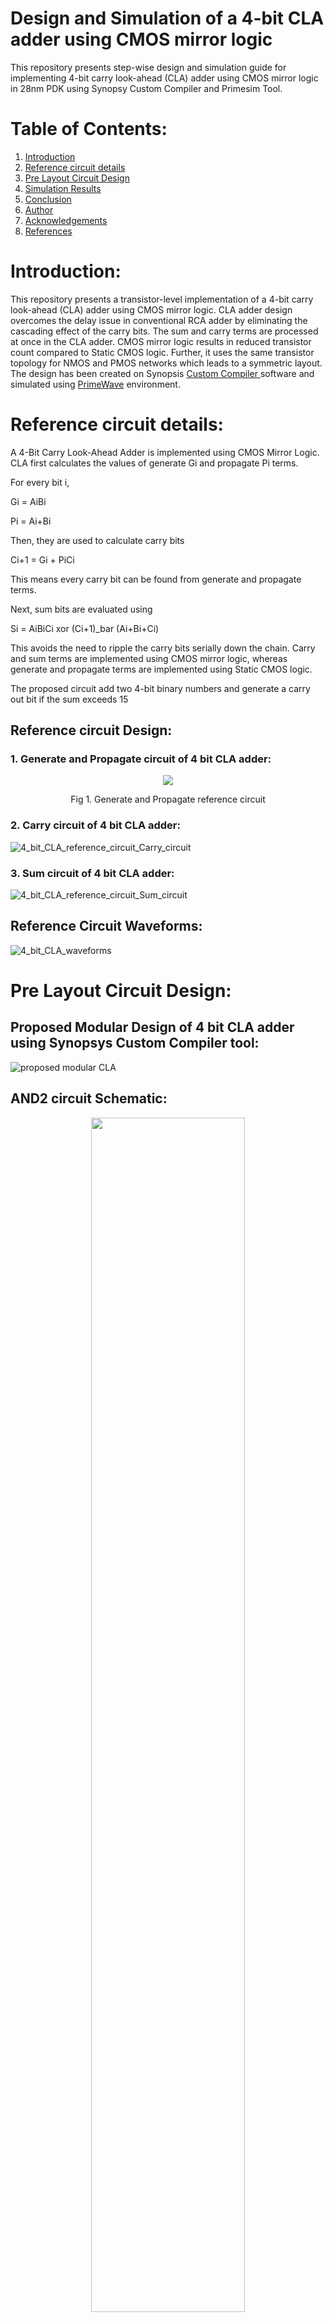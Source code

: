 # Design and Simulation of a 4-bit CLA adder using CMOS mirror logic
This repository presents step-wise design and simulation guide for implementing 4-bit carry look-ahead (CLA) adder using CMOS mirror logic in 28nm PDK using Synopsy Custom Compiler and Primesim Tool.

# Table of Contents: 
1. [Introduction](#introduction)
2. [Reference circuit details](#reference-circuit-details)
3. [Pre Layout Circuit Design](#pre-layout-circuit-design)
4. [Simulation Results](#simulation-results)
5. [Conclusion](#conclusion)
6. [Author](#author)
7. [Acknowledgements](#acknowledgements)
8. [References](#references)

# Introduction:
This repository presents a transistor-level implementation of a 4-bit carry look-ahead (CLA) adder using CMOS mirror logic. CLA adder design overcomes the delay issue in 
conventional RCA adder by eliminating the cascading effect of the carry bits. The sum and carry terms are processed at once in the CLA adder. CMOS mirror logic results in reduced transistor count compared to Static CMOS logic. Further, it uses the same transistor topology for NMOS and PMOS networks which leads to a symmetric layout. The design has been created on Synopsis [Custom Compiler ](https://www.synopsys.com/implementation-and-signoff/custom-design-platform/custom-compiler.html) software and simulated using [PrimeWave](https://www.synopsys.com/implementation-and-signoff/ams-simulation/primewave.html) environment.

# Reference circuit details: 
A 4-Bit Carry Look-Ahead Adder is implemented using CMOS Mirror Logic. CLA first calculates the values of generate Gi and propagate Pi terms. 

For every bit i,

Gi = AiBi               

Pi = Ai+Bi               

Then, they are used to calculate carry bits 

Ci+1 = Gi + PiCi              

This means every carry bit can be found from generate and propagate terms.

Next, sum bits are evaluated using 

Si = AiBiCi xor (Ci+1)_bar (Ai+Bi+Ci)       

This avoids the need to ripple the carry bits serially down the chain. Carry and sum terms are implemented using CMOS mirror logic, whereas generate and propagate terms are implemented using Static CMOS logic.

The proposed circuit add two 4-bit binary numbers and generate a carry out bit if the sum exceeds 15

## Reference circuit Design:

### 1. Generate and Propagate circuit of 4 bit CLA adder:

<p align="center">
<img src="https://user-images.githubusercontent.com/99788755/155375356-f33f86ed-de48-4c54-8fc0-4a05b6a2e078.jpg">
</p>
<p align="center">
Fig 1. Generate and Propagate reference circuit
</p>
 
### 2. Carry circuit of 4 bit CLA adder:
![4_bit_CLA_reference_circuit_Carry_circuit](https://user-images.githubusercontent.com/99788755/155376043-11b716f8-78fb-4533-ab44-7f2f3ff8dd24.jpg)
### 3.  Sum circuit of 4 bit CLA adder:
![4_bit_CLA_reference_circuit_Sum_circuit](https://user-images.githubusercontent.com/99788755/155376689-c864cc61-00f6-4f49-b065-4de74ad08c48.jpg)
## Reference Circuit Waveforms:
![4_bit_CLA_waveforms](https://user-images.githubusercontent.com/99788755/155377136-407b194a-2aa5-4313-ab8c-9d99af45bfe2.jpg)


# Pre Layout Circuit Design: 

## Proposed Modular Design of 4 bit CLA adder using Synopsys Custom Compiler tool:
![proposed modular CLA](https://user-images.githubusercontent.com/99788755/155766538-c040fbed-48eb-4bfb-ad8c-bcd2949b6744.png)

## AND2 circuit Schematic: 
<p align="center" width="100%">
    <img width="70%" src="https://user-images.githubusercontent.com/99788755/155751142-81dd8d8a-763c-46be-b59d-cc604cf1114e.png"> 
</p>

## AND2 circuit symbol: 
![AND circuit symbol](https://user-images.githubusercontent.com/99788755/155751191-6667ac3f-97a2-42bf-ab1d-221102150a2f.png)

## OR2 circuit Schematic:
![OR circuit schematic](https://user-images.githubusercontent.com/99788755/155751255-2febc6bd-85d6-4849-9353-0f51b6bf404c.png)

## OR2 circuit symbol:
![OR circuit symbol](https://user-images.githubusercontent.com/99788755/155751304-24691eca-c306-4407-9b44-9f327aee8c1a.png)


## Propagate circuit Schematic: 
![Propagate circuit schematic](https://user-images.githubusercontent.com/99788755/155748575-bc963bec-af7a-40e2-939e-6eea7e4c23d3.png)

## Propagate circuit Symbol: 
![Propagate circuit symbol](https://user-images.githubusercontent.com/99788755/155748620-b7292100-0fbb-4952-b5a2-7afe6166a9ae.png)


## Generate circuit Schematic:
![Generate circuit Schematic](https://user-images.githubusercontent.com/99788755/155747583-ca3f2362-9c70-4f7d-894d-f2b26cc10d84.png)

## Generate circuit Symbol:
![Generate circuit symbol](https://user-images.githubusercontent.com/99788755/155747630-9816041f-b89a-43d5-9266-a276b0ca8535.png)

## Carry 1 circuit Schematic: 
![Carry_1_circuit_schematic](https://user-images.githubusercontent.com/99788755/155743857-3bdb0ec0-1d3d-40a3-8099-0ecbbd3b91a4.png)

## Carry 1 circuit symbol:
![Carry_1_circuit_symbol](https://user-images.githubusercontent.com/99788755/155743913-338ba3a0-8cfd-4aa2-8317-ad67dc92f28c.png)

## Carry 2 circuit Schematic: 
![Carry_2_circuit_schematic](https://user-images.githubusercontent.com/99788755/155743985-c4f662d4-1fe3-403d-83b8-3a3d0eae7201.png)

## Carry 2 circuit symbol:
![Carry_2_circuit_symbol](https://user-images.githubusercontent.com/99788755/155744094-c65b6ef7-1f4f-42cc-918e-3101c7b0b279.png)

## Carry 3 circuit schematic:
![Carry_3_circuit_schematic](https://user-images.githubusercontent.com/99788755/155744165-af2013c4-6fdd-4ba0-a6d0-01e74142ffaf.png)

## Carry 3 circuit symbol:
![Carry_3_circuit_symbol](https://user-images.githubusercontent.com/99788755/155744230-84080e67-df73-4cbf-b816-b34bac05ca1a.png)

## Carry 4 circuit schematic:

![Carry_4_circuit_schematic](https://user-images.githubusercontent.com/99788755/155745409-677f496b-51dd-4fff-b1b2-afd6c67be62f.png)

## Carry 4 circuit symbol:
![Carry_4_circuit_symbol](https://user-images.githubusercontent.com/99788755/155745457-4d885b0e-e872-42c3-8531-5ac5c96dc68f.png)


## Sum circuit Schematic:
![Sum_circuit_schematic](https://user-images.githubusercontent.com/99788755/155740407-7775bf1e-116f-4afb-9e3d-9d771080c4a2.png)

## Sum circuit Symbol:
![Sum_circuit_symbol](https://user-images.githubusercontent.com/99788755/155740537-aa450801-15aa-4faf-af15-dd625e789964.png)

## 4 bit CLA adder Schematic:
![4_bit_CLA_adder_schematic](https://user-images.githubusercontent.com/99788755/155745365-f6fb3a18-5d39-4a5d-937b-1b7739b775e1.png)



## 4 bit CLA adder Symbol:
![4_bit_CLA_adder_symbol](https://user-images.githubusercontent.com/99788755/155745152-545eb361-e295-4ffb-a3af-eacaef5fbcc9.png)

## Testbench Set up: 

### 1. Input pulse Voltage Source definitions: 
![Parameters set for Voltage Source for Input C0](https://user-images.githubusercontent.com/99788755/155772780-779cf528-3641-4667-a70f-0fcc7b3c1cfe.png)

![input pulse definitions](https://user-images.githubusercontent.com/99788755/155772743-436913a4-7f7e-4601-a446-55e0f875de36.png)

### 2. Supply voltage definitions: 
![supply voltage definitions](https://user-images.githubusercontent.com/99788755/155772838-cbbe88bd-a0f4-4a6f-aac8-eb623ec3bb71.png)

### 3. Transient settings: 

![transient settings](https://user-images.githubusercontent.com/99788755/155772878-930dc8e3-ccc0-4728-8288-482ee9523611.png)

## 4 Bit CLA adder Testbench: 
![4_bit_CLA_adder_testbench](https://user-images.githubusercontent.com/99788755/155745282-eec4019b-3b30-46b3-84a8-7a3c10c3a816.png)

# Simulation Results: 

## Transient analysis:
1. After creating and saving the 4 bit CLA adder schematic testbench, go to 'Tools' and open 'Primewave' to start the simulation. 
2. In the Primewave select the 'model file' i.e the '28nm PDK's .lib file present in the HSPICE folder. 
3. After this click on the analyses and select the 'tran' (Transient) analysis in the analysis window and give the 'Start Time', 'Stop Time', and 'Time step' parameters and save it. 
4. In this design, start time is 0, stop time is 6ns and  time step is 0.5ns 
5. Then add the outputs which needs to be plotted by writing the expression which select the input and output nets/labels on the testbench schematic.
6. Next, from Simulation tab, click on Netlist and Run to view the input and output waveforms w.r.t time 

## Actual Waveforms: 
![Input_output transient waveforms](https://user-images.githubusercontent.com/99788755/155678368-cf9de85e-0627-4c42-9e8d-7cfa2dc6957a.png)
Fig : Addition of of two 4 bit binary numbers with carry in bit  
![Input_output transient waveforms 1](https://user-images.githubusercontent.com/99788755/155678611-b27b1184-7e91-48b5-b047-88d227e03e8a.png)
Fig : Expanded view of Addition of of two 4 bit binary numbers with carry in bit 

## Verification of binary addition from waveforms: 

The input-output waveforms showcases the addition of of two 4 bit binary numbers with carry in and carry out bits.

![4 bit binary addition process](https://user-images.githubusercontent.com/99788755/155765427-34a6630e-5bd2-456c-af0b-a355a709b83c.png)

![binary addition time 1](https://user-images.githubusercontent.com/99788755/155766852-681f6b51-3fdd-41c8-9a77-9a5d719cbe30.png)


![binary addition time 2](https://user-images.githubusercontent.com/99788755/155765480-63098648-c5fa-483f-acf4-18ded424e411.png)

![binary addition time 3](https://user-images.githubusercontent.com/99788755/155765490-ccfc6c31-928e-4db0-b695-8e669bc3e195.png)

# Conclusion:

# Author:
Inderjit Singh Dhanjal, Assistant Professor, K.J Somaiya College of Engineering, Mumbai

# Acknowledgements:
1. [Cloud Based Analog IC Design Hackathon](https://www.iith.ac.in/events/2022/02/15/Cloud-Based-Analog-IC-Design-Hackathon/)
2. [Synopsys India](https://www.synopsys.com/)
3. [Kunal Ghosh, Co-founder, VSD Corp. Pvt Ltd.](https://www.linkedin.com/in/kunal-ghosh-vlsisystemdesign-com-28084836?lipi=urn%3Ali%3Apage%3Ad_flagship3_profile_view_base_contact_details%3B0xcWjpLDThSEo6S9UPO9Tw%3D%3D)
4. Chinmay panda, IIT Hyderabad
5. Sameer Durgoji, NIT Karnataka
                                  
# References: 
[1] M. S. Hossain and F. Arifin, "A Proposed Design of Conventional 4-Bit Carry Look-Ahead Adder Improving Performance," 2020 Advanced Computing and Communication Technologies for High Performance Applications (ACCTHPA), 2020, pp. 89-93, doi: 10.1109/ACCTHPA49271.2020.9213227.

[2] Uyemura, J., 2002. Introduction to VLSI circuits and systems. 1st ed. New York: Wiley
